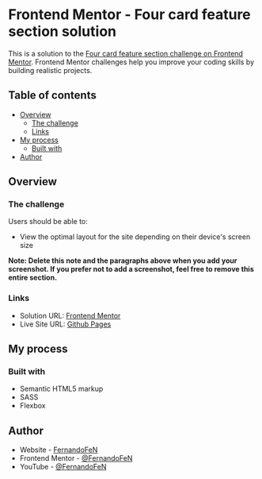 # Frontend Mentor - Four card feature section solution

This is a solution to the [Four card feature section challenge on Frontend Mentor](https://www.frontendmentor.io/challenges/four-card-feature-section-weK1eFYK). Frontend Mentor challenges help you improve your coding skills by building realistic projects. 

## Table of contents

- [Overview](#overview)
  - [The challenge](#the-challenge)
  - [Links](#links)
- [My process](#my-process)
  - [Built with](#built-with)
- [Author](#author)

## Overview

### The challenge

Users should be able to:

- View the optimal layout for the site depending on their device's screen size


**Note: Delete this note and the paragraphs above when you add your screenshot. If you prefer not to add a screenshot, feel free to remove this entire section.**

### Links

- Solution URL: [Frontend Mentor](https://your-solution-url.com)
- Live Site URL: [Github Pages](https://your-live-site-url.com)

## My process

### Built with

- Semantic HTML5 markup
- SASS
- Flexbox

## Author

- Website - [FernandoFeN](https://fernando0654.github.io/Portafolio-React/)
- Frontend Mentor - [@FernandoFeN](https://www.frontendmentor.io/profile/Fernando0654)
- YouTube - [@FernandoFeN](https://www.youtube.com/channel/UCTi1u_GAXS9l5Bi-sOmCQCg)

